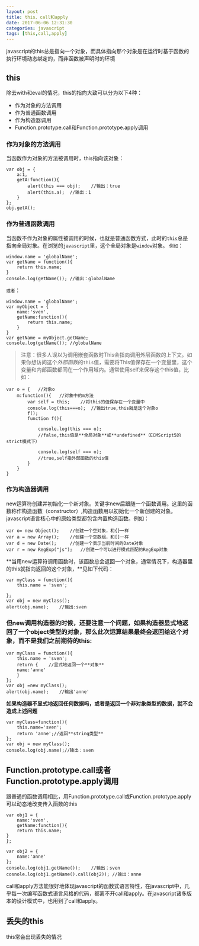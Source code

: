 ```yaml
---
layout: post
title: this、call和apply
date: 2017-06-06 12:31:30
categories: javascript
tags: [this,call,apply]
---
```


javascript的this总是指向一个对象，而具体指向那个对象是在运行时基于函数的执行环境动态绑定的，而非函数被声明时的环境
## this
除去with和eval的情况，this的指向大致可以分为以下4种：
- 作为对象的方法调用
- 作为普通函数调用
- 作为构造器调用
- Function.prototype.call和Function.prototype.apply调用

<!-- more -->
### 作为对象的方法调用

当函数作为对象的方法被调用时，this指向该对象：
```
var obj = {
	a:1,
	getA:function(){
		alert(this === obj);	//输出：true 
		alert(this.a); 	//输出：1
	}
};
obj.getA();
```
### 作为普通函数调用
当函数不作为对象的属性被调用的时候，也就是普通函数方式，此时的`this`总是指向全局对象。在浏览的`javascript`里，这个全局对象是`window`对象。
`例如`：
```
window.name = 'globalName';
var getName = function(){
	return this.name;
}
console.log(getName());	//输出：globalName
```


`或者`：
```
window.name = 'globalName';
var myObject = {
	name:'sven',
	getName:function(){
		return this.name;
	}
}
var getName = myObject.getName;
console.log(getName());	//globalName
```
>注意：很多人误以为调用嵌套函数时This会指向调用外层函数的上下文。如果你想访问这个*外部函数*的`this`值，需要将This值保存在一个变量里，这个变量和内部函数都同在一个作用域内。通常使用self来保存这个this值，比如：

	var o = {	//对象o
		m:function(){	//对象中的m方法
			var self = this;	//将this的值保存在一个变量中
			console.log(this===o);	//输出true,this就是这个对象o
			f();
			function f(){

				console.log(this === o);	
				//false,this值是**全局对象**或**undefined**（ECMScript5的strict模式下）

				console.log(self === o);	
				//true,self指外部函数的this值
			}
		}
	}

### 作为构造器调用



new运算符创建并初始化一个新对象。关键字new后跟随一个函数调用。这里的函数称作构造函数（constructor）,构造函数用以初始化一个新创建的对象。javascript语言核心中的原始类型都包含内置构造函数。例如：

```
var o= new Object();	//创建一个空对象，和{}一样
var a = new Array();	//创建一个空数组，和[]一样
var d = new Date();		//创建一个表示当前时间的Date对象
var r = new RegExp("js");	//创建一个可以进行模式匹配的RegExp对象
```

**当用new运算符调用函数时，该函数总会返回一个对象，通常情况下，构造器里的this就指向返回的这个对象，**见如下代码：

```
var myClass = function(){
	this.name = 'sven';

};
var obj = new myClass();
alert(obj.name);	//输出:sven
```

### 但new调用构造器的时候，还要注意一个问题，如果构造器**显式地**返回了一个object类型的对象，那么此次运算结果最终会返回给这个对象，而不是我们之前期待的this:

```
var myClass = function(){
	this.name = 'sven';
	return {	//显式地返回一个**对象**
	name:'anne'	
	}
};
var obj =new myClass();
alert(obj.name);	//输出'anne'
```

**如果构造器不显式地返回任何数据吗，或者是返回一个非对象类型的数据，就不会造成上述问题**


```
var myClass=function(){
	this.name='sven';
	return 'anne';//返回**string类型**
};
var obj = new myClass();
console.log(obj.name);//输出：sven
```

## Function.prototype.call或者Function.prototype.apply调用
跟普通的函数调用相比，用Function.prototype.call或Function.prototype.apply可以动态地改变传入函数的this


```
var obj1 = {
	name:'sven',
	getName:function(){
	return this.name;
}
};

var obj2 = {
	name:'anne'
};
console.log(obj1.getName());	//输出：sven
cosnole.log(obj1.getName().call(obj2));	//输出：anne
```
call和apply方法能很好地体现javascript的函数式语言特性，在javascript中，几乎每一次编写函数式语言风格的代码，都离不开call和apply。在javascript诸多版本的设计模式中，也用到了call和apply。
## 丢失的this
this常会出现丢失的情况

